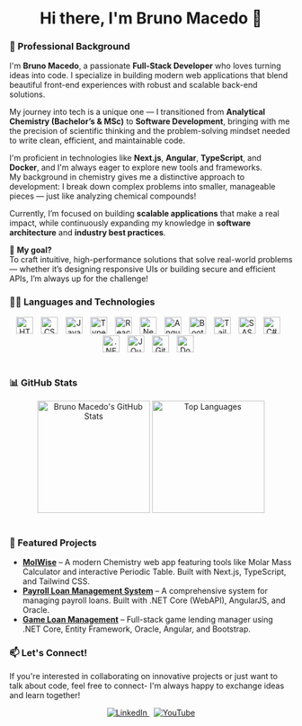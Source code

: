 <h1 align="center">Hi there, I'm Bruno Macedo 👋</h1>

### 💼 Professional Background

I'm **Bruno Macedo**, a passionate **Full-Stack Developer** who loves turning ideas into code. I specialize in building modern web applications that blend beautiful front-end experiences with robust and scalable back-end solutions.

My journey into tech is a unique one — I transitioned from **Analytical Chemistry (Bachelor’s & MSc)** to **Software Development**, bringing with me the precision of scientific thinking and the problem-solving mindset needed to write clean, efficient, and maintainable code.

I'm proficient in technologies like **Next.js**, **Angular**, **TypeScript**, and **Docker**, and I'm always eager to explore new tools and frameworks.  
My background in chemistry gives me a distinctive approach to development: I break down complex problems into smaller, manageable pieces — just like analyzing chemical compounds!

Currently, I’m focused on building **scalable applications** that make a real impact, while continuously expanding my knowledge in **software architecture** and **industry best practices**.

🎯 **My goal?**  
To craft intuitive, high-performance solutions that solve real-world problems — whether it’s designing responsive UIs or building secure and efficient APIs, I’m always up for the challenge!

### 👨‍💻 Languages and Technologies

<div align="center">
  <img alt="HTML" title="HTML" width="30px" style="padding-right: 10px;" src="https://cdn.jsdelivr.net/gh/devicons/devicon@latest/icons/html5/html5-original.svg"/>
  <img alt="CSS" title="CSS" width="30px" style="padding-right: 10px;" src="https://cdn.jsdelivr.net/gh/devicons/devicon@latest/icons/css3/css3-original.svg"/>
  <img alt="JavaScript" title="JavaScript" width="30px" style="padding-right: 10px;" src="https://cdn.jsdelivr.net/gh/devicons/devicon@latest/icons/javascript/javascript-original.svg"/>
  <img alt="TypeScript" title="TypeScript" width="30px" style="padding-right: 10px;" src="https://cdn.jsdelivr.net/gh/devicons/devicon@latest/icons/typescript/typescript-original.svg"/>
  <img alt="React" title="React" width="30px" style="padding-right: 10px;" src="https://cdn.jsdelivr.net/gh/devicons/devicon@latest/icons/react/react-original.svg"/>
  <img alt="Next.js" title="Next.js" width="30px" style="padding-right: 10px;" src="https://cdn.jsdelivr.net/gh/devicons/devicon@latest/icons/nextjs/nextjs-original.svg"/>
  <img alt="Angular" title="Angular" width="30px" style="padding-right: 10px;" src="https://cdn.jsdelivr.net/gh/devicons/devicon@latest/icons/angularjs/angularjs-original.svg"/>
  <img alt="Bootstrap" title="Bootstrap" width="30px" style="padding-right: 10px;" src="https://cdn.jsdelivr.net/gh/devicons/devicon@latest/icons/bootstrap/bootstrap-original.svg"/>
  <img alt="Tailwind" title="Tailwind" width="30px" style="padding-right: 10px;" src="https://cdn.jsdelivr.net/gh/devicons/devicon@latest/icons/tailwindcss/tailwindcss-original.svg"/>
  <img alt="SASS" title="SASS" width="30px" style="padding-right: 10px;" src="https://cdn.jsdelivr.net/gh/devicons/devicon@latest/icons/sass/sass-original.svg"/>
  <img alt="C#" title="C#" width="30px" style="padding-right: 10px;" src="https://cdn.jsdelivr.net/gh/devicons/devicon@latest/icons/csharp/csharp-original.svg"/>
  <img alt=".NET" title=".NET" width="30px" style="padding-right: 10px;" src="https://cdn.jsdelivr.net/gh/devicons/devicon@latest/icons/dotnetcore/dotnetcore-original.svg"/>
  <img alt="JQuery" title="JQuery" width="30px" style="padding-right: 10px;" src="https://cdn.jsdelivr.net/gh/devicons/devicon@latest/icons/jquery/jquery-original.svg"/>
  <img alt="Git" title="Git" width="30px" style="padding-right: 10px;" src="https://cdn.jsdelivr.net/gh/devicons/devicon@latest/icons/git/git-original.svg"/>
  <img alt="Docker" title="Docker" width="30px" style="padding-right: 10px;" src="https://cdn.jsdelivr.net/gh/devicons/devicon@latest/icons/docker/docker-original.svg"/>
</div>

<br/>

### 📊 GitHub Stats

<div align="center">
  <img height="200" src="https://github-readme-stats.vercel.app/api?username=brunomacedo1203&show_icons=true&theme=tokyonight" alt="Bruno Macedo's GitHub Stats" />
  <img height="200" src="https://github-readme-stats.vercel.app/api/top-langs/?username=brunomacedo1203&layout=compact&langs_count=9&theme=tokyonight" alt="Top Languages" />
</div>

<br clear="all"/>

### 🌟 Featured Projects

- **[MolWise](https://github.com/brunomacedo1203/Mol-Wise)** – A modern Chemistry web app featuring tools like Molar Mass Calculator and interactive Periodic Table. Built with Next.js, TypeScript, and Tailwind CSS.
- **[Payroll Loan Management System](https://github.com/brunomacedo1203/Payroll-Loan-Management-System)** – A comprehensive system for managing payroll loans. Built with .NET Core (WebAPI), AngularJS, and Oracle.
- **[Game Loan Management](https://github.com/brunomacedo1203/Game-Loan-Management)** – Full-stack game lending manager using .NET Core, Entity Framework, Oracle, Angular, and Bootstrap.

### 📫 Let's Connect!
If you're interested in collaborating on innovative projects or just want to talk about code, feel free to connect- I'm always happy to exchange ideas and learn together!

<p align="center">  
</p>

<p align="center">
  <a href="https://www.linkedin.com/in/bruno-macedo-8b4a62294/" target="_blank">
    <img 
      alt="LinkedIn" 
      title="Connect with me on LinkedIn" 
      src="https://custom-icon-badges.demolab.com/badge/-LinkedIn-blue?logo=linkedin&logoColor=white&style=for-the-badge&labelColor=0A66C2" 
    />
  </a>
  &nbsp;
  <a href="https://www.youtube.com/@brunomacedodev" target="_blank">
    <img 
      alt="YouTube" 
      title="Visit my YouTube channel" 
      src="https://custom-icon-badges.demolab.com/badge/-YouTube-red?logo=youtube&logoColor=white&style=for-the-badge&labelColor=FF0000" 
    />
  </a>
</p>


